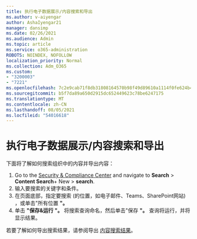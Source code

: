```yaml
---
title: 执行电子数据展示/内容搜索和导出
ms.author: v-aiyengar
author: AshaIyengar21
manager: dansimp
ms.date: 02/26/2021
ms.audience: Admin
ms.topic: article
ms.service: o365-administration
ROBOTS: NOINDEX, NOFOLLOW
localization_priority: Normal
ms.collection: Adm_O365
ms.custom:
- "3200003"
- "7221"
ms.openlocfilehash: 7c2e9cab71f8db31808164570b98f49d89610a1114f0fe624b4e6295c2b5d86d
ms.sourcegitcommit: b5f7da89a650d2915dc652449623c78be6247175
ms.translationtype: MT
ms.contentlocale: zh-CN
ms.lasthandoff: 08/05/2021
ms.locfileid: "54016618"
---
```

# <a name="perform-an-ediscoverycontent-search-and-export"></a>执行电子数据展示/内容搜索和导出

下面将了解如何搜索组织中的内容并导出内容：

1. Go to the [Security & Compliance Center](https://go.microsoft.com/fwlink/?linkid=2086958) and navigate to **Search**  >  **Content Search**+ New  >  **search**.
1. 输入要搜索的关键字和条件。
1. 在页面底部，指定要搜索 (的位置，如电子邮件、Teams、SharePoint网站) ，或单击"所有位置 **"。**
1. 单击 **"保存&运行 "。** 将搜索查询命名，然后单击"保存 **"。** 查询将运行，并将显示结果。

若要了解如何导出搜索结果，请参阅导出 [内容搜索结果](https://go.microsoft.com/fwlink/?linkid=2102118)。

